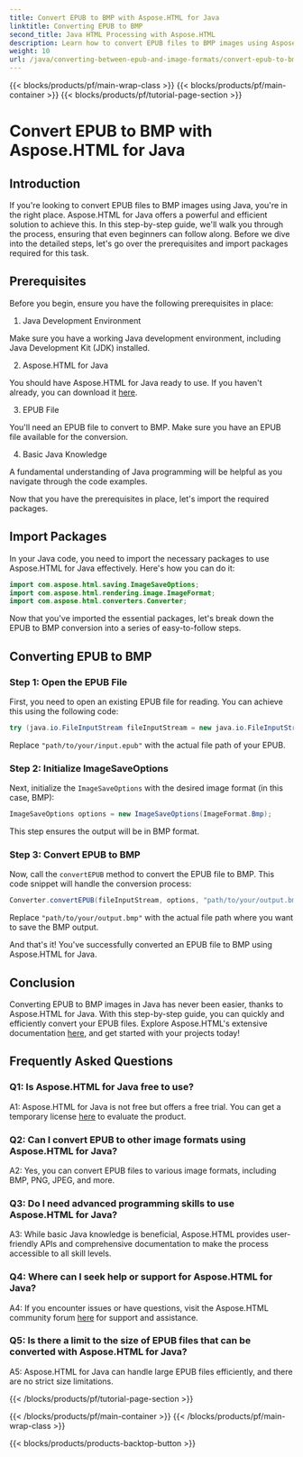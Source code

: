 ```yaml
---
title: Convert EPUB to BMP with Aspose.HTML for Java
linktitle: Converting EPUB to BMP
second_title: Java HTML Processing with Aspose.HTML
description: Learn how to convert EPUB files to BMP images using Aspose.HTML for Java with this easy step-by-step guide.
weight: 10
url: /java/converting-between-epub-and-image-formats/convert-epub-to-bmp/
---
```


{{< blocks/products/pf/main-wrap-class >}}
{{< blocks/products/pf/main-container >}}
{{< blocks/products/pf/tutorial-page-section >}}

# Convert EPUB to BMP with Aspose.HTML for Java

## Introduction

If you're looking to convert EPUB files to BMP images using Java, you're in the right place. Aspose.HTML for Java offers a powerful and efficient solution to achieve this. In this step-by-step guide, we'll walk you through the process, ensuring that even beginners can follow along. Before we dive into the detailed steps, let's go over the prerequisites and import packages required for this task.

## Prerequisites

Before you begin, ensure you have the following prerequisites in place:

1. Java Development Environment

Make sure you have a working Java development environment, including Java Development Kit (JDK) installed.

2. Aspose.HTML for Java

You should have Aspose.HTML for Java ready to use. If you haven't already, you can download it [here](https://releases.aspose.com/html/java/).

3. EPUB File

You'll need an EPUB file to convert to BMP. Make sure you have an EPUB file available for the conversion.

4. Basic Java Knowledge

A fundamental understanding of Java programming will be helpful as you navigate through the code examples.

Now that you have the prerequisites in place, let's import the required packages.

## Import Packages

In your Java code, you need to import the necessary packages to use Aspose.HTML for Java effectively. Here's how you can do it:

```java
import com.aspose.html.saving.ImageSaveOptions;
import com.aspose.html.rendering.image.ImageFormat;
import com.aspose.html.converters.Converter;
```

Now that you've imported the essential packages, let's break down the EPUB to BMP conversion into a series of easy-to-follow steps.

## Converting EPUB to BMP

### Step 1: Open the EPUB File

First, you need to open an existing EPUB file for reading. You can achieve this using the following code:

```java
try (java.io.FileInputStream fileInputStream = new java.io.FileInputStream("path/to/your/input.epub")) {
```

Replace `"path/to/your/input.epub"` with the actual file path of your EPUB.

### Step 2: Initialize ImageSaveOptions

Next, initialize the `ImageSaveOptions` with the desired image format (in this case, BMP):

```java
ImageSaveOptions options = new ImageSaveOptions(ImageFormat.Bmp);
```

This step ensures the output will be in BMP format.

### Step 3: Convert EPUB to BMP

Now, call the `convertEPUB` method to convert the EPUB file to BMP. This code snippet will handle the conversion process:

```java
Converter.convertEPUB(fileInputStream, options, "path/to/your/output.bmp");
```

Replace `"path/to/your/output.bmp"` with the actual file path where you want to save the BMP output.

And that's it! You've successfully converted an EPUB file to BMP using Aspose.HTML for Java.

## Conclusion

Converting EPUB to BMP images in Java has never been easier, thanks to Aspose.HTML for Java. With this step-by-step guide, you can quickly and efficiently convert your EPUB files. Explore Aspose.HTML's extensive documentation [here](https://reference.aspose.com/html/java/), and get started with your projects today!

## Frequently Asked Questions

### Q1: Is Aspose.HTML for Java free to use?

A1: Aspose.HTML for Java is not free but offers a free trial. You can get a temporary license [here](https://purchase.aspose.com/temporary-license/) to evaluate the product.

### Q2: Can I convert EPUB to other image formats using Aspose.HTML for Java?

A2: Yes, you can convert EPUB files to various image formats, including BMP, PNG, JPEG, and more.

### Q3: Do I need advanced programming skills to use Aspose.HTML for Java?

A3: While basic Java knowledge is beneficial, Aspose.HTML provides user-friendly APIs and comprehensive documentation to make the process accessible to all skill levels.

### Q4: Where can I seek help or support for Aspose.HTML for Java?

A4: If you encounter issues or have questions, visit the Aspose.HTML community forum [here](https://forum.aspose.com/) for support and assistance.

### Q5: Is there a limit to the size of EPUB files that can be converted with Aspose.HTML for Java?

A5: Aspose.HTML for Java can handle large EPUB files efficiently, and there are no strict size limitations.

{{< /blocks/products/pf/tutorial-page-section >}}

{{< /blocks/products/pf/main-container >}}
{{< /blocks/products/pf/main-wrap-class >}}

{{< blocks/products/products-backtop-button >}}
